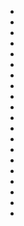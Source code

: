 

* [](011-INT.FamilyRoom.md)
* [](018-INT.FamilyRoom.md)
* [](020-INT.FamilyRoom.md)
* [](027-INT.FamilyRoom.md)
* [](032-INT.FamilyRoom.md)
* [](034-INT.FamilyRoom.md)
* [](036-INT.FamilyRoom.md)
* [](038-INT.FamilyRoom.md)
* [](040-INT.FamilyRoom.md)
* [](042-INT.FamilyRoom.md)
* [](047-INT.FamilyRoom.md)
* [](051-INT.FamilyRoom.md)
* [](053-INT.FamilyRoom.md)
* [](060-INT.FamilyRoom.md)
* [](067-INT.FamilyRoom.md)
* [](069-INT.FamilyRoom.md)
* [](073-INT.FamilyRoom.md)
* [](075-INT.FamilyRoom.md)
* [](114-INT.FamilyRoom.md)
* [](121-INT.FamilyRoom.md)
